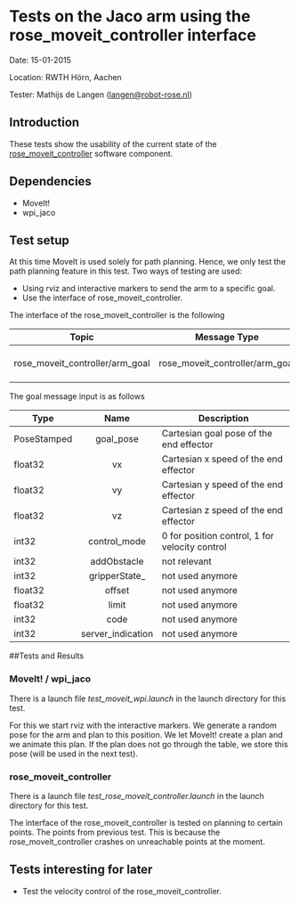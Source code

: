Tests on the Jaco arm using the rose_moveit_controller interface
============
Date: 15-01-2015

Location: RWTH Hörn, Aachen

Tester: Mathijs de Langen (langen@robot-rose.nl)

Introduction
------------

These tests show the usability of the current state of the [rose_moveit_controller](https://github.com/RobotRose/rose_moveit_controller) software component.

Dependencies
------------
* MoveIt!
* wpi_jaco

Test setup
----------

At this time MoveIt is used solely for path planning. Hence, we only test the path planning feature in this test.
Two ways of testing are used:
* Using rviz and interactive markers to send the arm to a specific goal.
* Use the interface of rose_moveit_controller.

The interface of the rose_moveit_controller is the following

Topic 							| Message Type     					| Description 
--------------------------------|:---------------------------------:|-----------
rose_moveit_controller/arm_goal | rose_moveit_controller/arm_goal 	| Send a goal (described next)

The goal message input is as follows

Type 		| Name 				| Description
------------|:-----------------:|---------
PoseStamped | goal_pose			| Cartesian goal pose of the end effector
float32 	| vx				| Cartesian x speed of the end effector
float32 	| vy				| Cartesian y speed of the end effector
float32 	| vz				| Cartesian z speed of the end effector
int32 		| control_mode		| 0 for position control, 1 for velocity control
int32 		| addObstacle		| not relevant
int32 		| gripperState_		| not used anymore
float32 	| offset			| not used anymore
float32 	| limit				| not used anymore
int32 		| code				| not used anymore
int32 		| server_indication	| not used anymore

##Tests and Results

### MoveIt! / wpi_jaco
There is a launch file *test_moveit_wpi.launch* in the launch directory for this test.

For this we start rviz with the interactive markers. We generate a random pose for the arm and plan to this position. We let MoveIt! create a plan and we animate this plan. If the plan does not go through the table, we store this pose (will be used in the next test).

### rose_moveit_controller

There is a launch file *test_rose_moveit_controller.launch* in the launch directory for this test.

The interface of the rose_moveit_controller is tested on planning to certain points. The points from previous test. This is because the rose_moveit_controller crashes on unreachable points at the moment.

## Tests interesting for later

* Test the velocity control of the rose_moveit_controller.